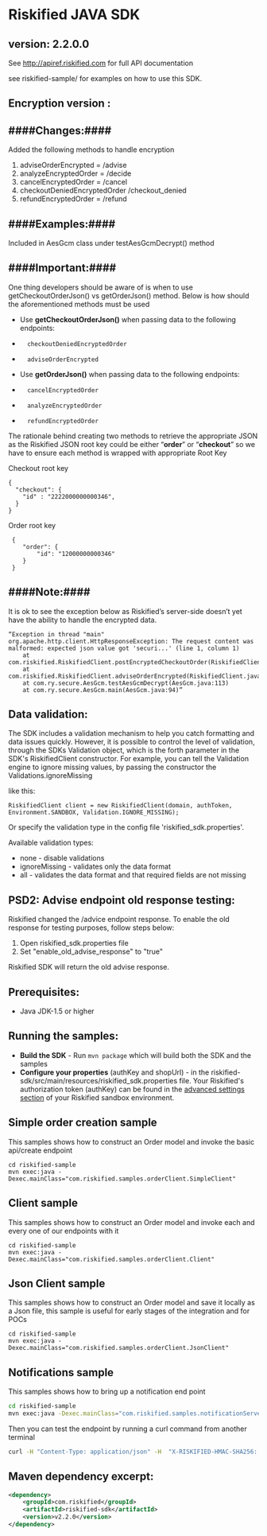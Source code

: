 Riskified JAVA SDK
=================

version: 2.2.0.0
------------------

See http://apiref.riskified.com for full API documentation 

see riskified-sample/ for examples on how to use this SDK. 

Encryption version :
---------------------

####Changes:####
-----------

Added the following methods to handle encryption
1.	adviseOrderEncrypted = /advise
2.	analyzeEncryptedOrder = /decide 
3.	cancelEncryptedOrder = /cancel
4.	checkoutDeniedEncryptedOrder /checkout_denied
5.	refundEncryptedOrder = /refund

####Examples:####
-----------

Included in AesGcm class under testAesGcmDecrypt() method


####Important:#### 
-----------

One thing developers should be aware of is when to use getCheckoutOrderJson() vs getOrderJson() method. Below is how should the aforementioned methods must be used 

*	Use **getCheckoutOrderJson()** when passing data to the following endpoints:
*	    checkoutDeniedEncryptedOrder
*	    adviseOrderEncrypted
*	Use **getOrderJson()** when passing data to the following endpoints:
*	    cancelEncryptedOrder
*	    analyzeEncryptedOrder
*	    refundEncryptedOrder

The rationale behind creating two methods to retrieve the appropriate JSON as the Riskified JSON root key could be either “**order**” or “**checkout**” so we have to ensure each method is wrapped with appropriate Root Key

Checkout root key
```
{
  "checkout": {
    "id" : "2222000000000346",
  }
}
```

Order root key
```
 {
 	"order": {
 		"id": "12000000000346"
 	}
 }
```
####Note:####
-----------
It is ok to see the exception below as Riskified’s server-side doesn’t yet have the ability to handle the encrypted data. 

```
“Exception in thread "main" org.apache.http.client.HttpResponseException: The request content was malformed: expected json value got 'securi...' (line 1, column 1)
	at com.riskified.RiskifiedClient.postEncryptedCheckoutOrder(RiskifiedClient.java:979)
	at com.riskified.RiskifiedClient.adviseOrderEncrypted(RiskifiedClient.java:278)
	at com.ry.secure.AesGcm.testAesGcmDecrypt(AesGcm.java:113)
	at com.ry.secure.AesGcm.main(AesGcm.java:94)”
```

Data validation:
---------------
The SDK includes a validation mechanism to help you catch formatting and data issues quickly.
However, it is possible to control the level of validation, through the SDKs Validation object,
which is the forth parameter in the SDK's RiskifiedClient constructor.
For example, you can tell the Validation engine to ignore missing values, by passing the constructor the
Validations.ignoreMissing

like this:
```
RiskifiedClient client = new RiskifiedClient(domain, authToken, Environment.SANDBOX, Validation.IGNORE_MISSING);
```
Or specify the validation type in the config file 'riskified_sdk.properties'.

Available validation types: 
*	none - disable validations
*	ignoreMissing - validates only the data format
*	all - validates the data format and that required fields are not missing


PSD2: Advise endpoint old response testing:
-------------------------------------------
Riskified changed the /advice endpoint response. To enable the old response for testing purposes, follow steps below:
1.	Open riskified_sdk.properties file
2.	Set "enable_old_advise_response" to "true"

Riskified SDK will return the old advise response. 


Prerequisites:
---------------
*	Java JDK-1.5 or higher

Running the samples:
--------------------------
* **Build the SDK** - Run `mvn package` which will build both the SDK and the samples
* **Configure your properties** (authKey and shopUrl) - in the riskified-sdk/src/main/resources/riskified_sdk.properties file. 
	Your Riskified's authorization token (authKey) can be found in the [advanced settings section](https://sandbox.riskified.com/main/settings/advanced) of your Riskified sandbox environment.

## Simple order creation sample
This samples shows how to construct an Order model and invoke the basic api/create endpoint

```
cd riskified-sample
mvn exec:java -Dexec.mainClass="com.riskified.samples.orderClient.SimpleClient"
```

## Client sample
This samples shows how to construct an Order model and invoke each and every one of our endpoints with it

```
cd riskified-sample
mvn exec:java -Dexec.mainClass="com.riskified.samples.orderClient.Client"
```

## Json Client sample

This samples shows how to construct an Order model and save it locally as a Json file, this sample is useful for early stages of the integration and for POCs

```
cd riskified-sample
mvn exec:java -Dexec.mainClass="com.riskified.samples.orderClient.JsonClient"
```

## Notifications sample

This samples shows how to bring up a notification end point

```sh
cd riskified-sample
mvn exec:java -Dexec.mainClass="com.riskified.samples.notificationServer.servlet.SampleServer"
```
Then you can test the endpoint by running a curl command from another terminal

```sh
curl -H "Content-Type: application/json" -H  "X-RISKIFIED-HMAC-SHA256: 071ef80d5790011d2f111479b75eed15e907432a4523defb4e627c6725d3b6b3" -X POST -d '{"order":{"id":"123","status":"approved","old_status":"submitted","description":"Approved by Riskified"}}' http://localhost:8080
```

## Maven dependency excerpt:

```xml
<dependency>
    <groupId>com.riskified</groupId>
    <artifactId>riskified-sdk</artifactId>
    <version>v2.2.0</version>
</dependency>
```


